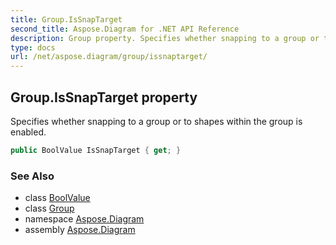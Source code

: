 ```yaml
---
title: Group.IsSnapTarget
second_title: Aspose.Diagram for .NET API Reference
description: Group property. Specifies whether snapping to a group or to shapes within the group is enabled
type: docs
url: /net/aspose.diagram/group/issnaptarget/
---
```

## Group.IsSnapTarget property

Specifies whether snapping to a group or to shapes within the group is enabled.

```csharp
public BoolValue IsSnapTarget { get; }
```

### See Also

* class [BoolValue](../../boolvalue/)
* class [Group](../)
* namespace [Aspose.Diagram](../../group/)
* assembly [Aspose.Diagram](../../../)


